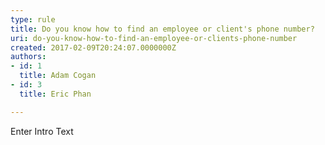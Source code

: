 ```yaml
---
type: rule
title: Do you know how to find an employee or client's phone number?
uri: do-you-know-how-to-find-an-employee-or-clients-phone-number
created: 2017-02-09T20:24:07.0000000Z
authors:
- id: 1
  title: Adam Cogan
- id: 3
  title: Eric Phan

---
```




<span class='intro'> Enter Intro Text </span>




